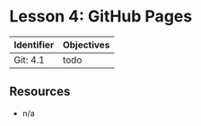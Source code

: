 # Lesson 4: GitHub Pages

Identifier   | Objectives
-------------|------------
Git: 4.1     | todo

## Resources
- n/a